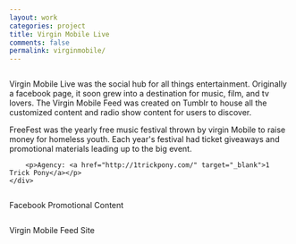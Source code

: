 ```yaml
---
layout: work
categories: project
title: Virgin Mobile Live
comments: false
permalink: virginmobile/
---
```


<div class="row clearfix">
	<div class="column full">
		<p>Virgin Mobile Live was the social hub for all things entertainment. Originally a facebook page, it soon grew into a destination for music, film, and tv lovers. The Virgin Mobile Feed was created on Tumblr to house all the customized content and radio show content for users to discover.</p>
		<p>FreeFest was the yearly free music festival thrown by virgin Mobile to raise money for homeless youth. Each year's festival had ticket giveaways and promotional materials leading up to the big event.</p>

		<p>Agency: <a href="http://1trickpony.com/" target="_blank">1 Trick Pony</a></p>
	</div>
</div>
<div class="row clearfix project-image">
	<div class="column full">
		<img src="/img/proj/virginmobile/photo-grid.jpg" alt="">
	</div>
</div>
<div class="row clearfix project-image">
	<div class="column full">
		<p class="caption">Facebook Promotional Content</p>
	</div>
</div>
<div class="row clearfix project-image">
	<div class="column third medium-third">
		<img class="drop-shadow" src="/img/proj/virginmobile/img-4.jpg" alt="">
	</div>
	<div class="column third medium-third">
		<img class="drop-shadow" src="/img/proj/virginmobile/img-5.jpg" alt="">
	</div>
	<div class="column third medium-third">
		<img class="drop-shadow" src="/img/proj/virginmobile/img-6.jpg" alt="">
	</div>
</div>
<div class="row clearfix project-image">
	<div class="column full">
		<img class="drop-shadow" src="/img/proj/virginmobile/img-7.jpg" alt="">
	</div>
</div>
<div class="row clearfix project-image">
	<div class="column full">
		<img class="drop-shadow" src="/img/proj/virginmobile/img-8.jpg" alt="">
	</div>
</div>
<div class="row clearfix project-image">
	<div class="column full">
		<img class="drop-shadow" src="/img/proj/virginmobile/img-9.jpg" alt="">
	</div>
</div>
<div class="row clearfix project-image">
	<div class="column third">
		<img class="drop-shadow" src="/img/proj/virginmobile/img-10.jpg" alt="">
	</div>
	<div class="column third medium-half">
		<img class="drop-shadow" src="/img/proj/virginmobile/img-11.jpg" alt="">
	</div>
	<div class="column third medium-half">
		<img class="drop-shadow" src="/img/proj/virginmobile/img-12.jpg" alt="">
	</div>
</div>
<div class="row clearfix project-image">
	<div class="column full">
		<p class="caption">Virgin Mobile Feed Site</p>
		<img class="drop-shadow" src="/img/proj/virginmobile/img-1.jpg" alt="">
	</div>
</div>
<div class="row clearfix project-image">
	<div class="column full">
		<img class="drop-shadow" src="/img/proj/virginmobile/img-2.jpg" alt="">
	</div>
</div>
<div class="row clearfix project-image">
	<div class="column full">
		<img class="drop-shadow" src="/img/proj/virginmobile/img-3.jpg" alt="">
	</div>
</div>